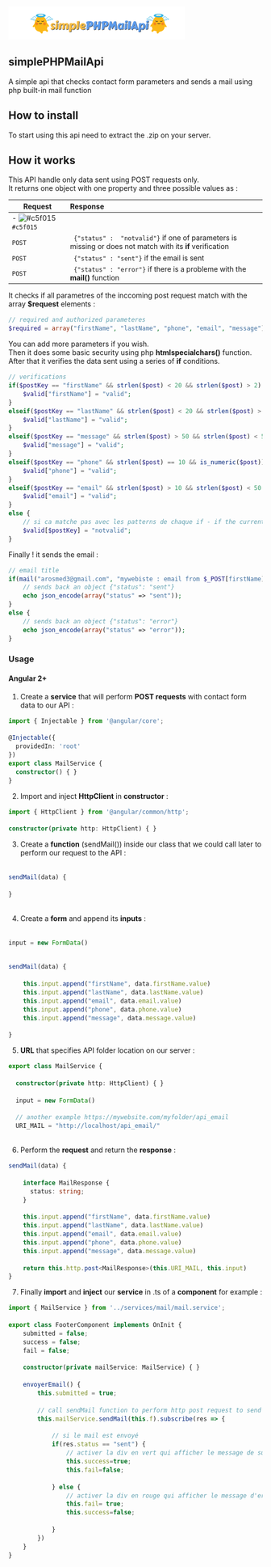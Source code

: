 ![alt text](https://raw.githubusercontent.com/medaros/simplePHPMailApi/master/simplephpmailapi_logo.png)
## simplePHPMailApi
A simple api that checks contact form parameters and sends a mail using php built-in mail function

## How to install
To start using this api need to extract the .zip on your server.  

## How it works
This API handle only data sent using POST requests only.  
It returns one object with one property and three possible values as :

| Request       | Response              |
| ------------- |:----------------------|
| - ![#c5f015](https://placehold.it/15/c5f015/000000?text=+) `#c5f015`
```POST```    | ``` {"status" :  "notvalid"}```  if one of parameters is missing or does not match with its **if** verification
| ```POST```    | ``` {"status" : "sent"}``` if the email is sent
| ```POST```    | ``` {"status" : "error"}``` if there is a probleme with the **mail()** function

It checks if all parametres of the inccoming post request match with the array **$request** elements :  

```php
// required and authorized parameteres
$required = array("firstName", "lastName", "phone", "email", "message");
```

You can add more parameters if you wish.  
Then it does some basic security using php **htmlspecialchars()** function.  
After that it verifies the data sent using a series of **if** conditions.  

```php
// verifications
if($postKey == "firstName" && strlen($post) < 20 && strlen($post) > 2) {
    $valid["firstName"] = "valid";
}
elseif($postKey == "lastName" && strlen($post) < 20 && strlen($post) > 2) {
    $valid["lastName"] = "valid";
}
elseif($postKey == "message" && strlen($post) > 50 && strlen($post) < 500) {
    $valid["message"] = "valid";   
}
elseif($postKey == "phone" && strlen($post) == 10 && is_numeric($post)) {
    $valid["phone"] = "valid";
}
elseif($postKey == "email" && strlen($post) > 10 && strlen($post) < 50 && preg_match("/^[_a-z0-9-]+(\.[_a-z0-9-]+)*@[a-z0-9-]+(\.[a-z0-9-]+)*(\.[a-z]{2,3})$/", $post)) {
    $valid["email"] = "valid"; 
}
else {
    // si ca matche pas avec les patterns de chaque if - if the current input does not match with it corresponding regex
    $valid[$postKey] = "notvalid";
}
```  
Finally ! it sends the email :  
```php
// email title
if(mail("arosmed3@gmail.com", "mywebiste : email from $_POST[firstName] $_POST[lastName]", $message, $headers)) {
    // sends back an object {"status": "sent"}
    echo json_encode(array("status" => "sent"));
}
else {
    // sends back an object {"status": "error"}
    echo json_encode(array("status" => "error"));
}
```

### Usage
#### Angular 2+

1. Create a **service** that will perform **POST requests** with contact form data to our API  :

```typescript
import { Injectable } from '@angular/core';

@Injectable({
  providedIn: 'root'
})
export class MailService {
  constructor() { }
}
```

2. Import and inject **HttpClient** in **constructor** :

```typescript
import { HttpClient } from '@angular/common/http';

constructor(private http: HttpClient) { }
```

3. Create a **function** (sendMail()) inside our class that we could call later to perform our request to the API :

```typescript

sendMail(data) {
 
}
  
```

4. Create a **form** and append its **inputs** :
```typescript

input = new FormData()

```

```typescript

sendMail(data) {

    this.input.append("firstName", data.firstName.value)
    this.input.append("lastName", data.lastName.value)
    this.input.append("email", data.email.value)
    this.input.append("phone", data.phone.value)
    this.input.append("message", data.message.value)

}

```

5. **URL** that specifies API folder location on our server :

```typescript
export class MailService {

  constructor(private http: HttpClient) { }
  
  input = new FormData()
  
  // another example https://mywebsite.com/myfolder/api_email
  URI_MAIL = "http://localhost/api_email/"
  
```

6. Perform the **request** and return the **response** :

```typescript
sendMail(data) {
 
    interface MailResponse {
      status: string;
    }

    this.input.append("firstName", data.firstName.value)
    this.input.append("lastName", data.lastName.value)
    this.input.append("email", data.email.value)
    this.input.append("phone", data.phone.value)
    this.input.append("message", data.message.value)

    return this.http.post<MailResponse>(this.URI_MAIL, this.input)
}
```

7. Finally **import** and **inject** our **service** in .ts of a **component** for example :

```typescript
import { MailService } from '../services/mail/mail.service';

export class FooterComponent implements OnInit {
    submitted = false;
    success = false;
    fail = false;
    
    constructor(private mailService: MailService) { }

    envoyerEmail() {
        this.submitted = true;

        // call sendMail function to perform http post request to send the mail
        this.mailService.sendMail(this.f).subscribe(res => {

            // si le mail est envoyé
            if(res.status == "sent") {
                // activer la div en vert qui afficher le message de succes
                this.success=true;
                this.fail=false;

            } else {
                // activer la div en rouge qui afficher le message d'erreur
                this.fail= true;
                this.success=false;

            }
        })
    } 
}
```
